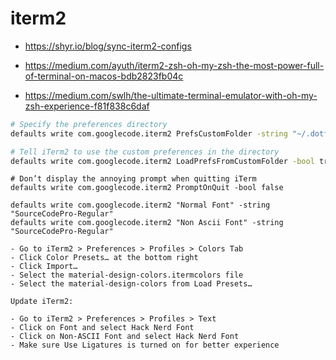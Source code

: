 # iterm2

- https://shyr.io/blog/sync-iterm2-configs
- https://medium.com/ayuth/iterm2-zsh-oh-my-zsh-the-most-power-full-of-terminal-on-macos-bdb2823fb04c

- https://medium.com/swlh/the-ultimate-terminal-emulator-with-oh-my-zsh-experience-f81f838c6daf


```bash
# Specify the preferences directory
defaults write com.googlecode.iterm2 PrefsCustomFolder -string "~/.dotfiles/System/OSX/iTerm/settings"

# Tell iTerm2 to use the custom preferences in the directory
defaults write com.googlecode.iterm2 LoadPrefsFromCustomFolder -bool true
```


```
# Don’t display the annoying prompt when quitting iTerm
defaults write com.googlecode.iterm2 PromptOnQuit -bool false
```



```
defaults write com.googlecode.iterm2 "Normal Font" -string "SourceCodePro-Regular"
defaults write com.googlecode.iterm2 "Non Ascii Font" -string "SourceCodePro-Regular"
```




```
- Go to iTerm2 > Preferences > Profiles > Colors Tab
- Click Color Presets… at the bottom right
- Click Import…
- Select the material-design-colors.itermcolors file
- Select the material-design-colors from Load Presets…
```

```
Update iTerm2:

- Go to iTerm2 > Preferences > Profiles > Text
- Click on Font and select Hack Nerd Font
- Click on Non-ASCII Font and select Hack Nerd Font
- Make sure Use Ligatures is turned on for better experience


 ```